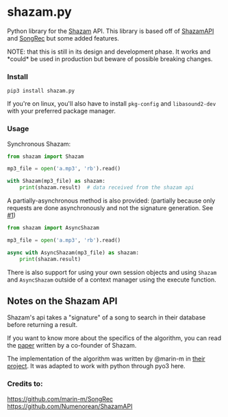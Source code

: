 # shazam.py

Python library for the [Shazam](https://shazam.com) API. This library is based off of [ShazamAPI](https://github.com/Numenorean/ShazamAPI) and [SongRec](https://github.com/marin-m/SongRec) but some added features.

NOTE: that this is still in its design and development phase. It works and \*could\* be used in production but beware of possible breaking changes.


### Install
```
pip3 install shazam.py
```

If you're on linux, you'll also have to install `pkg-config` and `libasound2-dev` with your preferred package manager.


### Usage

Synchronous Shazam:

```python
from shazam import Shazam

mp3_file = open('a.mp3', 'rb').read()

with Shazam(mp3_file) as shazam:
    print(shazam.result)  # data received from the shazam api
```

A partially-asynchronous method is also provided:
(partially because only requests are done asynchronously and not the signature generation. See [#1](https://github.com/Middledot/shazam.py/issues/1))

```python
from shazam import AsyncShazam

mp3_file = open('a.mp3', 'rb').read()

async with AsyncShazam(mp3_file) as shazam:
    print(shazam.result)
```

There is also support for using your own session objects and using `Shazam` and `AsyncShazam` outside of
a context manager using the execute function.


## Notes on the Shazam API

Shazam's api takes a "signature" of a song to search in their database before returning a result.

If you want to know more about the specifics of the algorithm, you can read the [paper](https://www.ee.columbia.edu/~dpwe/papers/Wang03-shazam.pdf) written by a co-founder of Shazam.

The implementation of the algorithm was written by @marin-m in [their project](https://github.com/marin-m/SongRec).
It was adapted to work with python through pyo3 here.


### Credits to:

https://github.com/marin-m/SongRec
https://github.com/Numenorean/ShazamAPI
